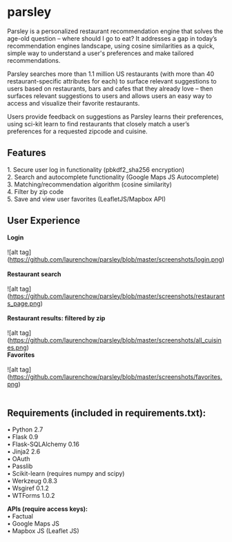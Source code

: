 parsley
=======

Parsley is a personalized restaurant recommendation engine that solves the age-old question – where should I go to eat? It addresses a gap in today’s recommendation engines landscape, using cosine similarities as a quick, simple way to understand a user's preferences and make tailored recommendations.

Parsley searches more than 1.1 million US restaurants (with more than 40 restaurant-specific attributes for each) to surface relevant suggestions to users based on restaurants, bars and cafes that they already love – then surfaces relevant suggestions to users and allows users an easy way to access and visualize their favorite restaurants. 

Users provide feedback on suggestions as Parsley learns their preferences, using sci-kit learn to find restaurants that closely match a user’s preferences for a requested zipcode and cuisine.

<h2><strong>Features</strong><br></h2>
1.	Secure user log in functionality (pbkdf2_sha256 encryption) <br>
2.	Search and autocomplete functionality (Google Maps JS Autocomplete)<br>
3.	Matching/recommendation algorithm (cosine similarity)<br>
4.	Filter by zip code  <br>
5.	Save and view user favorites (LeafletJS/Mapbox API)<br>
 
<h2><strong> User Experience </strong><br></h2>

<strong>Login</strong><br><br>
![alt tag] (https://github.com/laurenchow/parsley/blob/master/screenshots/login.png)<br><br>
<strong>Restaurant search</strong><br><br>
![alt tag] (https://github.com/laurenchow/parsley/blob/master/screenshots/restaurants_page.png)<br><br>
<strong>Restaurant results: filtered by zip</strong><br><br>
![alt tag] (https://github.com/laurenchow/parsley/blob/master/screenshots/all_cuisines.png)<br>
<strong>Favorites</strong><br><br>
![alt tag] (https://github.com/laurenchow/parsley/blob/master/screenshots/favorites.png)<br><br>

<h2><strong> Requirements (included in requirements.txt): </strong><br></h2>

•	Python 2.7 <br>
•	Flask 0.9<br>
•	Flask-SQLAlchemy 0.16<br>
•	Jinja2 2.6<br>
•	OAuth<br>
•	Passlib <br>
•	Scikit-learn (requires numpy and scipy)<br>
•	Werkzeug 0.8.3<br>
•	Wsgiref 0.1.2<br>
•	WTForms 1.0.2<br>

<strong>APIs (require access keys):</strong><br>
•	Factual <br>
•	Google Maps JS <br>
•	Mapbox JS (Leaflet JS) <br>
 


 

